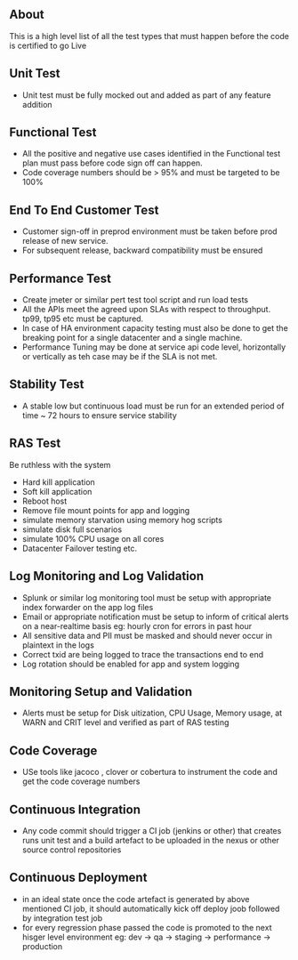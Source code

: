 ## About

This is a high level list of all the test types that must happen before the code is certified to go Live

## Unit Test
- Unit test must be fully mocked out and added as part of any feature addition

## Functional Test
- All the positive and negative use cases identified in the Functional test plan must pass before code sign off can happen.
- Code coverage numbers should be > 95% and must be targeted to be 100%

## End To End Customer Test
- Customer sign-off in preprod environment must be taken before prod release of new service.
- For subsequent release, backward compatibility must be ensured

## Performance Test
- Create jmeter or similar pert test tool script and run load tests
- All the APIs meet the agreed upon SLAs with respect to throughput. tp99, tp95 etc must be captured.
- In case of HA environment capacity testing must also be done to get the breaking point for a single datacenter and a single machine.
- Performance Tuning may be done at service api code level,  horizontally or vertically as teh case may be if the SLA is not met.

## Stability Test
- A stable low but continuous load must be run for an extended period of time ~ 72 hours to ensure service stability

## RAS Test
Be ruthless with the system
- Hard kill application
- Soft kill application
- Reboot host
- Remove file mount points for app and logging
- simulate memory starvation using memory hog scripts
- simulate disk full scenarios
- simulate 100% CPU usage on all cores
- Datacenter Failover testing etc.



## Log Monitoring and Log Validation
- Splunk or similar log monitoring tool must be setup with appropriate index forwarder on the app log files
- Email or appropriate notification must be setup to inform of critical alerts on a near-realtime basis eg: hourly cron for errors in past hour
- All sensitive data and PII must be masked and should never occur in plaintext in the logs
- Correct txid are being logged to trace the transactions end to end
- Log rotation should be enabled for app and system logging

## Monitoring Setup and Validation
- Alerts must be setup for Disk uitization, CPU Usage, Memory usage, at WARN and CRIT level and verified as part of RAS testing

## Code Coverage
- USe tools like  jacoco , clover or cobertura to instrument the code and get the code coverage numbers

## Continuous Integration
- Any code commit should trigger a CI job (jenkins or other) that creates runs unit test and a build artefact to be uploaded in the nexus or other source control repositories

## Continuous Deployment
- in an ideal state once the code artefact is generated by above mentioned CI job, it should automatically kick off deploy joob followed by integration test job
- for every regression phase passed the code is promoted to the next hisger level environment
eg: dev -> qa -> staging -> performance -> production

